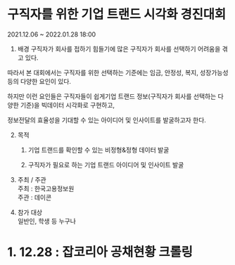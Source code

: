 # 구직자를 위한 기업 트랜드 시각화 경진대회
   2021.12.06 ~ 2022.01.28 18:00   
   

1. 배경
구직자가 회사를  접하기 힘들기에 많은 구직자가 회사를 선택하기 어려움을 겪고 있다.  

따라서 본 대회에서는 구직자를 위한 선택하는 기준에는 임금, 안정성, 복지, 성장가능성 등의 다양한 요인이 있다.   

하지만 이런 요인들은 구직자들이 쉽게기업 트랜드 정보(구직자가 회사를 선택하는 다양한 기준)을 빅데이터 시각화로 구현하고,   

﻿정보전달의 효율성을 기대할 수 있는 아이디어 및 인사이트를 발굴하고자 한다.  



2. 목적  
	1) 기업 트랜드를 확인할 수 있는 비정형&정형 데이터 발굴  

	2) 구직자가 필요로 하는 기업 트랜드 아이디어 및 인사이트 발굴  



3. 주최 / 주관  
주최 : 한국고용정보원  
주관 : 데이콘  


4. 참가 대상  
일반인, 학생 등 누구나  

# 1. 12.28 : 잡코리아 공채현황 크롤링
